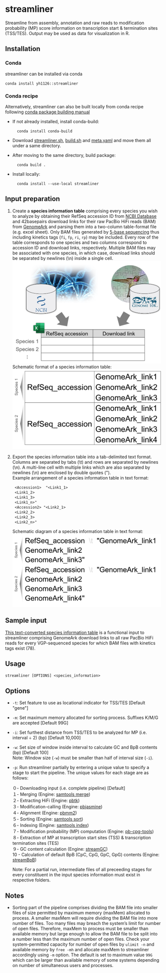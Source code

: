 # streamliner

Streamline from assembly, annotation and raw reads to modification probability (MP) score information on transcription start & termination sites (TSS/TES). Output may be used as data for visualization in R.

## Installation
### Conda
streamliner can be installed via conda
```
conda install yh1126::streamliner
```
### Conda recipe
Alternatively, streamliner can also be built locally from conda recipe following [conda package building manual](https://docs.conda.io/projects/conda-build/en/latest/user-guide/tutorials/build-pkgs.html)

* If not already installed, install conda-build:

        conda install conda-build

* Download [streamliner.sh](conda/streamliner.sh), [build.sh](conda/build.sh) and [meta.yaml](conda/meta.yaml) and move them all under a same directory.
* After moving to the same directory, build package:

        conda build .

* Install locally:

        conda install --use-local streamliner

## Input preparation

1. Create a __species information table__ comprising every species you wish to analyze by obtaining their RefSeq accession ID from [NCBI Database](https://www.ncbi.nlm.nih.gov/) and 42basepairs download links for their raw PacBio HiFi reads (BAM) from [GenomeArk](https://www.genomeark.org/) and parsing them into a two-column table-format file (e.g. excel sheet). Only BAM files generated by [5-base sequencing](https://www.pacb.com/wp-content/uploads/application-brief-measuring-dna-methylation-with-5-base-hifi-sequencing.pdf) thus including kinetics tags (`fi`, `fp`, `ri`, `rp`) may be included. Every row of the table corresponds to one species and two columns correspond to accession ID and download links, respectively. Multiple BAM files may be associated with one species, in which case, download links should be separated by newlines (\n) inside a single cell. ![Diagram of input preparation](img/input_prep_1.png?raw=true "Diagram of input preparation")  
  Schematic format of a species information table: ![Species information table format](img/species_information_table_format.png?raw=true "Species information table format")  

2. Export the species information table into a tab-delimited text format. Columns are separated by tabs (\t) and rows are separated by newlines (\n). A multi-line cell with multiple links which are also separated by newlines (\n) are enclosed by double quotes (").  
   Example arrangement of a species information table in text format:
  
        <Accession1>  "<Link1_1>
        <Link1_2>
        <Link1_3>
        <Link1_n>"
        <Accession2> "<Link2_1>
        <Link2_2>
        <Link2_3>
        <Link2_n>"  
   Schematic diagram of a species information table in text format: ![Schematic diagram of a species table converted to text format](img/species_information_table_txt_format.png?raw=true "Schematic diagram of a species table converted to text format")  

## Sample input
[This text-converted species information table](input/species_information.txt) is a functional input to streamliner comprising GenomeArk download links to all raw PacBio HiFi reads for every VGP-sequenced species for which BAM files with kinetics tags exist (78).

## Usage

```
streamliner [OPTIONS] <species_information>
```

## Options

* `-t`: Set feature to use as locational indicator for TSS/TES [Default "gene"]

* `-m`: Set maximum memory allocated for sorting process. Suffixes K/M/G are accepted [Default 99G]

* `-i`: Set furthest distance from TSS/TES to be analyzed for MP (i.e. interval ÷ 2) (bp) [Default 10,000]

* `-w`: Set size of window inside interval to calculate GC and BpB contents (bp) [Default 100]  
     Note: Window size (`-w`) must be smaller than half of interval size (`-i`).

* `-p`: Run streamliner partially by entering a unique value to specify a stage to start the pipeline. The unique values for each stage are as follows:

     ０- Downloading input (i.e. complete pipeline) [Default]  
     １- Merging (Engine: [samtools merge](https://www.htslib.org/doc/samtools-merge.html))  
     ２- Extracting HiFi (Engine: [pbtk](https://github.com/PacificBiosciences/pbtk))  
     ３- Modification-calling (Engine: [pbjasmine](https://github.com/PacificBiosciences/jasmine))  
     ４- Alignment (Engine: [pbmm2](https://github.com/PacificBiosciences/pbmm2))  
     ５- Sorting (Engine: [samtools sort](https://www.htslib.org/doc/samtools-sort.html))  
     ６- Indexing (Engine: [samtools index](https://www.htslib.org/doc/samtools-index.html))  
     ７- Modification probability (MP) computation (Engine: [pb-cpg-tools](https://github.com/PacificBiosciences/pb-CpG-tools))  
     ８- Extraction of MP at transcription start sites (TSS) & transcription termination sites (TES)  
     ９- GC content calculation (Engine: [streamGC](https://github.com/yh1126611/streamGC))  
     10 - Calculation of default BpB (CpC, CpG, GpC, GpG) contents (Engine: [streamBpB](https://github.com/yh1126611/streamBpB))  

     Note: For a partial run, intermediate files of all preceeding stages for every constituent in the input species information must exist in respective folders.

## Notes
* Sorting part of the pipeline comprises dividing the BAM file into smaller files of size permitted by maximum memory (maxMem) allocated to process. A smaller maxMem will require dividing the BAM file into more number of files. Too many files may breach the system’s limit for number of open files. Therefore, maxMem to process must be smaller than available memory but large enough to allow the BAM file to be split into a number less than the maximum number of open files. Check your system-permitted capacity for number of open files by `ulimit -n` and available memory by `free -mh` and allocate maxMem to streamliner accordingly using `-m` option. The default is set to maximum value `99G` which can be larger than available memory of some systems depending on number of simultaneous users and processes.
